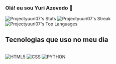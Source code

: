 ### Olá! eu sou Yuri Azevedo 👋

![Projectyuuri07's Stats](https://github-readme-stats.vercel.app/api?username=Projectyuuri07&theme=jolly&show_icons=true&hide_border=true&count_private=true)
![Projectyuuri07's Streak](https://github-readme-streak-stats.herokuapp.com/?user=Projectyuuri07&theme=jolly&hide_border=true)
![Projectyuuri07's Top Languages](https://github-readme-stats.vercel.app/api/top-langs/?username=Projectyuuri07&theme=jolly&show_icons=true&hide_border=true&layout=compact)
## Tecnologias que uso no meu dia

<div style="display: inline_block"> <br/>
  <img alt="HTML5" src="https://img.shields.io/badge/HTML-239120?style=for-the-badge&logo=html5&logoColor=white"/>
  <img alt="CSS" src="https://img.shields.io/badge/CSS-239120?&style=for-the-badge&logo=css3&logoColor=white"/>
  <img alt="PYTHON" src="https://img.shields.io/badge/Python-3776AB?style=for-the-badge&logo=python&logoColor=white"/>
  </div>
